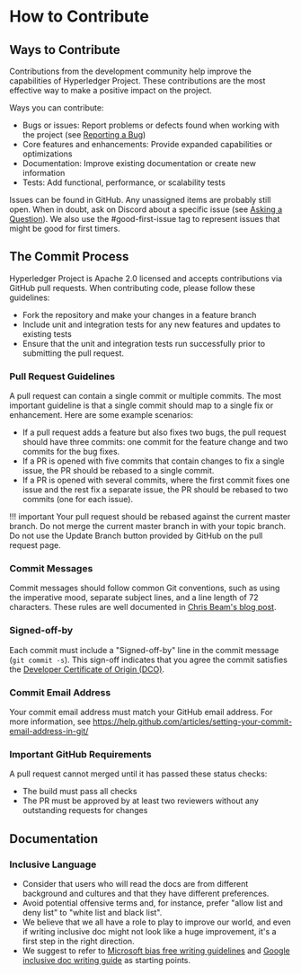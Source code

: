 # How to Contribute

## Ways to Contribute

Contributions from the development community help improve the capabilities of
Hyperledger Project. These contributions are the most effective way to
make a positive impact on the project.

Ways you can contribute:

* Bugs or issues: Report problems or defects found when working with the project (see [Reporting a Bug](./reporting-a-bug.md))
* Core features and enhancements: Provide expanded capabilities or optimizations
* Documentation: Improve existing documentation or create new information
* Tests: Add functional, performance, or scalability tests

Issues can be found in GitHub. Any unassigned items are probably still open. When in doubt, ask on Discord about a specific issue (see [Asking a Question](./asking-a-question.md)). We also use the #good-first-issue tag to represent issues that might be good for first timers.

## The Commit Process

Hyperledger Project is Apache 2.0 licensed and accepts contributions via GitHub pull requests. When contributing code, please follow these guidelines:

* Fork the repository and make your changes in a feature branch
* Include unit and integration tests for any new features and updates to existing tests
* Ensure that the unit and integration tests run successfully prior to submitting the pull request.

### Pull Request Guidelines

A pull request can contain a single commit or multiple commits. The most
important guideline is that a single commit should map to a single fix or
enhancement. Here are some example scenarios:

* If a pull request adds a feature but also fixes two bugs, the pull request should have three commits: one commit for the feature change and two commits for the bug fixes.
* If a PR is opened with five commits that contain changes to fix a single issue, the PR should be rebased to a single commit.
* If a PR is opened with several commits, where the first commit fixes one issue and the rest fix a separate issue, the PR should be rebased to two commits (one for each issue).

!!! important
    Your pull request should be rebased against the current master branch. Do not merge the current master branch in with your topic branch. Do not use the Update Branch button provided by GitHub on the pull request page.

### Commit Messages

Commit messages should follow common Git conventions, such as using the imperative mood, separate subject lines, and a line length of 72 characters.  These rules are well documented in [Chris Beam's blog post](https://chris.beams.io/posts/git-commit/#seven-rules).

### Signed-off-by

Each commit must include a "Signed-off-by" line in the commit message (``git commit -s``). This sign-off indicates that you agree the commit satisfies the [Developer Certificate of Origin (DCO)](http://developercertificate.org/).

### Commit Email Address

Your commit email address must match your GitHub email address. For more information, see https://help.github.com/articles/setting-your-commit-email-address-in-git/

### Important GitHub Requirements

A pull request cannot merged until it has passed these status checks:

* The build must pass all checks
* The PR must be approved by at least two reviewers without any
  outstanding requests for changes

## Documentation

### Inclusive Language

- Consider that users who will read the docs are from different background and cultures and that they have different preferences.
- Avoid potential offensive terms and, for instance, prefer "allow list and deny list" to "white list and black list".
- We believe that we all have a role to play to improve our world, and even if writing inclusive doc might not look like a huge improvement, it's a first step in the right direction.
- We suggest to refer to [Microsoft bias free writing guidelines](https://learn.microsoft.com/en-us/style-guide/bias-free-communication) and [Google inclusive doc writing guide](https://developers.google.com/style/inclusive-documentation) as starting points.
